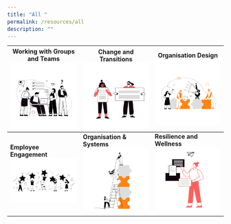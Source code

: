 ```yaml
---
title: "All "
permalink: /resources/all
description: ""
---
```


|**Working with Groups and Teams** ![Alt text for image on Isomer site](/images/Group-dynamics.png) |**Change and Transitions** ![Alt text for image on Isomer site](/images/change%20and%20transition.png)| **Organisation Design** ![Alt text for image on Isomer site](/images/Org%20design-2.png) |
| -------- | -------- | -------- |
| **Employee Engagement**  ![Alt text for image on Isomer site](/images/Employee%20Engagement.png)   | **Organisation & Systems** ![Alt text for image on Isomer site](/images/Systems.png)    | **Resilience and Wellness** ![Alt text for image on Isomer site](/images/Origins-2.png) |